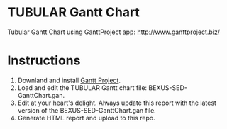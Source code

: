 # TUBULAR Gantt Chart
Tubular Gantt Chart using GanttProject app: http://www.ganttproject.biz/

# Instructions
1. Downland and install [Gantt Project](http://www.ganttproject.biz/).
2. Load and edit the TUBULAR Gantt chart file: BEXUS-SED-GanttChart.gan.
3. Edit at your heart's delight. Always update this report with the latest version of the BEXUS-SED-GanttChart.gan file.
4. Generate HTML report and upload to this repo.
